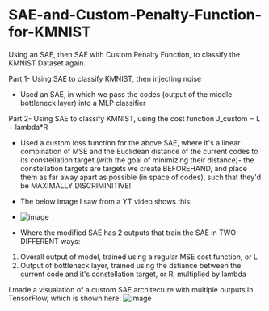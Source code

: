 # SAE-and-Custom-Penalty-Function-for-KMNIST
Using an SAE, then SAE with Custom Penalty Function, to classify the KMNIST Dataset again.

Part 1- Using SAE to classify KMNIST, then injecting noise
* Used an SAE, in which we pass the codes (output of the middle bottleneck layer) into a MLP classifier

Part 2- Using SAE to classify KMNIST, using the cost function J_custom = L + lambda*R
* Used a custom loss function for the above SAE, where it's a linear combination of MSE and the Euclidean distance of the current codes to its constellation target (with the goal of minimizing their distance)- the constellation targets are targets we create BEFOREHAND, and place them as far away apart as possible (in space of codes), such that they'd be MAXIMALLY DISCRIMINITIVE!

* The below image I saw from a YT video shows this:

* ![image](https://github.com/Zain3/SAE-and-Custom-Penalty-Function-for-KMNIST/assets/70613917/0ea3a6f5-7578-44eb-b10d-6d90a98093c8)

* Where the modified SAE has 2 outputs that train the SAE in TWO DIFFERENT ways:
1. Overall output of model, trained using a regular MSE cost function, or L
2. Output of bottleneck layer, trained using the dstiance between the current code and it's constellation target, or R, multiplied by lambda

I made a visualation of a custom SAE architecture with multiple outputs in TensorFlow, which is shown here:
![image](https://github.com/Zain3/SAE-and-Custom-Penalty-Function-for-KMNIST/assets/70613917/57eebff6-aa48-4926-bad5-3af15607c25f)



